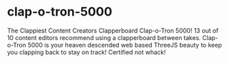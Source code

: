 # clap-o-tron-5000
The Clappiest Content Creators Clapperboard Clap-o-Tron 5000! 13 out of 10 content editors recommend using a clapperboard between takes. Clap-o-Tron 5000 is your heaven descended web based ThreeJS beauty to keep you clapping back to stay on track! Certified not whack!
